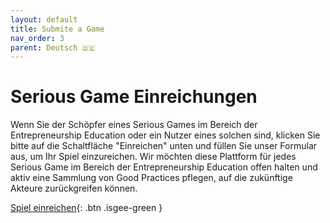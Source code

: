 ```yaml
---
layout: default
title: Submite a Game
nav_order: 3
parent: Deutsch 🇩🇪
---
```


# Serious Game Einreichungen   

Wenn Sie der Schöpfer eines Serious Games im Bereich der Entrepreneurship Education oder ein Nutzer eines solchen sind, klicken Sie bitte auf die Schaltfläche "Einreichen" unten und füllen Sie unser Formular aus, um Ihr Spiel einzureichen. Wir möchten diese Plattform für jedes Serious Game im Bereich der Entrepreneurship Education offen halten und aktiv eine Sammlung von Good Practices pflegen, auf die zukünftige Akteure zurückgreifen können. 

[Spiel einreichen](http://google.com/){: .btn .isgee-green }
